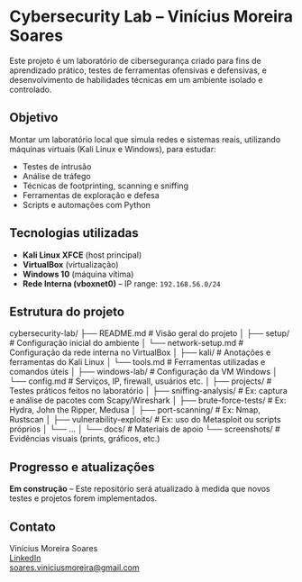 # Cybersecurity Lab – Vinícius Moreira Soares

Este projeto é um laboratório de cibersegurança criado para fins de aprendizado prático, testes de ferramentas ofensivas e defensivas, e desenvolvimento de habilidades técnicas em um ambiente isolado e controlado.

##  Objetivo

Montar um laboratório local que simula redes e sistemas reais, utilizando máquinas virtuais (Kali Linux e Windows), para estudar:

- Testes de intrusão
- Análise de tráfego
- Técnicas de footprinting, scanning e sniffing
- Ferramentas de exploração e defesa
- Scripts e automações com Python

## Tecnologias utilizadas

- **Kali Linux XFCE** (host principal)
- **VirtualBox** (virtualização)
- **Windows 10** (máquina vítima)
- **Rede Interna (vboxnet0)** – IP range: `192.168.56.0/24`

##  Estrutura do projeto

cybersecurity-lab/
├── README.md                        # Visão geral do projeto
│
├── setup/                           # Configuração inicial do ambiente
│   └── network-setup.md            # Configuração da rede interna no VirtualBox
│
├── kali/                            # Anotações e ferramentas do Kali Linux
│   └── tools.md                    # Ferramentas utilizadas e comandos úteis
│
├── windows-lab/                     # Configuração da VM Windows
│   └── config.md                   # Serviços, IP, firewall, usuários etc.
│
├── projects/                        # Testes práticos feitos no laboratório
│   ├── sniffing-analysis/          # Ex: captura e análise de pacotes com Scapy/Wireshark
│   ├── brute-force-tests/          # Ex: Hydra, John the Ripper, Medusa
│   ├── port-scanning/              # Ex: Nmap, Rustscan
│   ├── vulnerability-exploits/     # Ex: uso do Metasploit ou scripts próprios
│   └── ...
│
└── docs/                            # Materiais de apoio
    └── screenshots/                # Evidências visuais (prints, gráficos, etc.)

##  Progresso e atualizações

**Em construção** – Este repositório será atualizado à medida que novos testes e projetos forem implementados.

##  Contato

Vinícius Moreira Soares  
[LinkedIn](www.linkedin.com/in/vinicius-moreira-soares-7896b8205)  
soares.viniciusmoreira@gmail.com
